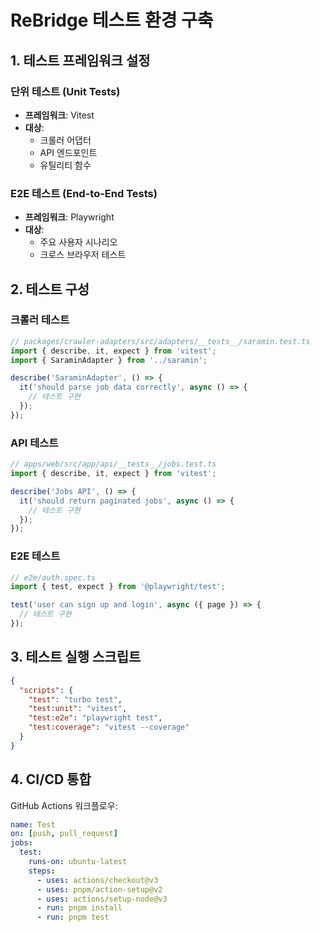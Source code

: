 # ReBridge 테스트 환경 구축

## 1. 테스트 프레임워크 설정

### 단위 테스트 (Unit Tests)
- **프레임워크**: Vitest
- **대상**: 
  - 크롤러 어댑터
  - API 엔드포인트
  - 유틸리티 함수

### E2E 테스트 (End-to-End Tests)
- **프레임워크**: Playwright
- **대상**: 
  - 주요 사용자 시나리오
  - 크로스 브라우저 테스트

## 2. 테스트 구성

### 크롤러 테스트
```typescript
// packages/crawler-adapters/src/adapters/__tests__/saramin.test.ts
import { describe, it, expect } from 'vitest';
import { SaraminAdapter } from '../saramin';

describe('SaraminAdapter', () => {
  it('should parse job data correctly', async () => {
    // 테스트 구현
  });
});
```

### API 테스트
```typescript
// apps/web/src/app/api/__tests__/jobs.test.ts
import { describe, it, expect } from 'vitest';

describe('Jobs API', () => {
  it('should return paginated jobs', async () => {
    // 테스트 구현
  });
});
```

### E2E 테스트
```typescript
// e2e/auth.spec.ts
import { test, expect } from '@playwright/test';

test('user can sign up and login', async ({ page }) => {
  // 테스트 구현
});
```

## 3. 테스트 실행 스크립트

```json
{
  "scripts": {
    "test": "turbo test",
    "test:unit": "vitest",
    "test:e2e": "playwright test",
    "test:coverage": "vitest --coverage"
  }
}
```

## 4. CI/CD 통합

GitHub Actions 워크플로우:
```yaml
name: Test
on: [push, pull_request]
jobs:
  test:
    runs-on: ubuntu-latest
    steps:
      - uses: actions/checkout@v3
      - uses: pnpm/action-setup@v2
      - uses: actions/setup-node@v3
      - run: pnpm install
      - run: pnpm test
```